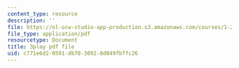 ```yaml
---
content_type: resource
description: ''
file: https://ol-ocw-studio-app-production.s3.amazonaws.com/courses/1-258j-public-transportation-systems-spring-2017/c771e6d20591db7030928d049fbffc26_MlDdfgjpBe0.pdf
file_type: application/pdf
resourcetype: Document
title: 3play pdf file
uid: c771e6d2-0591-db70-3092-8d049fbffc26
---
```


